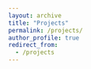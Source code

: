 ```yaml
---
layout: archive
title: "Projects"
permalink: /projects/
author_profile: true
redirect_from:
  - /projects
---
```

